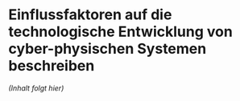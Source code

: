 # Einflussfaktoren auf die technologische Entwicklung von cyber-physischen Systemen beschreiben

*(Inhalt folgt hier)*
